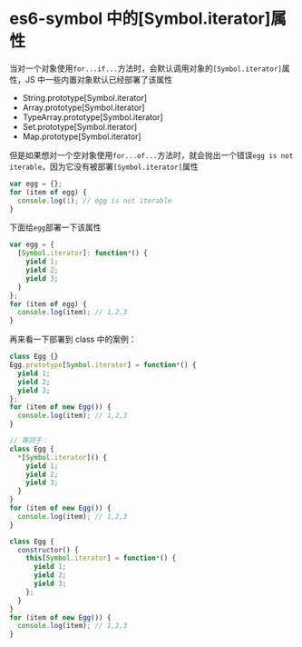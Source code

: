 # es6-symbol 中的[Symbol.iterator]属性

当对一个对象使用`for...if...`方法时，会默认调用对象的`[Symbol.iterator]`属性，JS 中一些内置对象默认已经部署了该属性

- String.prototype[Symbol.iterator]
- Array.prototype[Symbol.iterator]
- TypeArray.prototype[Symbol.iterator]
- Set.prototype[Symbol.iterator]
- Map.prototype[Symbol.iterator]

但是如果想对一个空对象使用`for...of...`方法时，就会抛出一个错误`egg is not iterable`，因为它没有被部署`[Symbol.iterator]`属性

```js
var egg = {};
for (item of egg) {
  console.log(1); // egg is not iterable
}
```

下面给`egg`部署一下该属性

```js
var egg = {
  [Symbol.iterator]: function*() {
    yield 1;
    yield 2;
    yield 3;
  }
};
for (item of egg) {
  console.log(item); // 1,2,3
}
```

再来看一下部署到 class 中的案例：

```js
class Egg {}
Egg.prototype[Symbol.iterator] = function*() {
  yield 1;
  yield 2;
  yield 3;
};
for (item of new Egg()) {
  console.log(item); // 1,2,3
}

// 等同于：
class Egg {
  *[Symbol.iterator]() {
    yield 1;
    yield 2;
    yield 3;
  }
}
for (item of new Egg()) {
  console.log(item); // 1,2,3
}

class Egg {
  constructor() {
    this[Symbol.iterator] = function*() {
      yield 1;
      yield 2;
      yield 3;
    };
  }
}
for (item of new Egg()) {
  console.log(item); // 1,2,3
}
```
